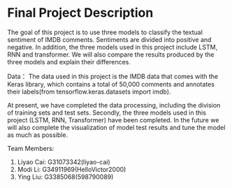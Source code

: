 # Final Project Description

The goal of this project is to use three models to classify the textual sentiment of IMDB comments. Sentiments are divided into positive and negative. In addition, the three models used in this project include LSTM, RNN and transformer. We will also compare the results produced by the three models and explain their differences. 

Data：
The data used in this project is the IMDB data that comes with the Keras library, which contains a total of 50,000 comments and annotates their labels(from tensorflow.keras.datasets import imdb). 

At present, we have completed the data processing, including the division of training sets and test sets. Secondly, the three models used in this project (LSTM, RNN, Transformer) have been completed.
In the future we will also complete the visualization of model test results and tune the model as much as possible.

Team Members:
1. Liyao Cai: G31073342(liyao-cai)
2. Modi Li: G34911969(HelloVictor2000)
3. Ying Liu: G3385068(598790089)


